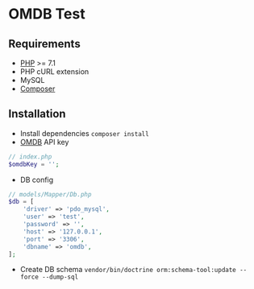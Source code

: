 # OMDB Test

## Requirements
* [PHP](https://php.net) >= 7.1
* PHP cURL extension
* MySQL
* [Composer](https://getcomposer.org)

## Installation
- Install dependencies
`composer install`
- [OMDB](http://www.omdbapi.com/) API key
```php
// index.php
$omdbKey = '';
```
- DB config
```php
// models/Mapper/Db.php
$db = [
    'driver' => 'pdo_mysql',
    'user' => 'test',
    'password' => '',
    'host' => '127.0.0.1',
    'port' => '3306',
    'dbname' => 'omdb',
];
```
- Create DB schema
`vendor/bin/doctrine orm:schema-tool:update --force --dump-sql`
